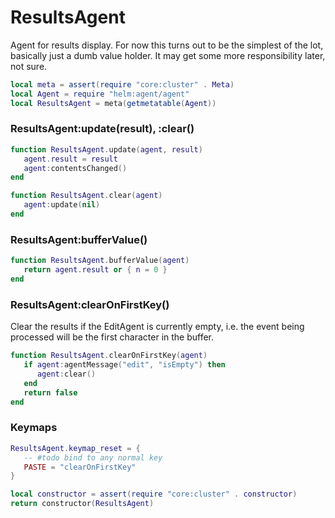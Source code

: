 # ResultsAgent

Agent for results display\. For now this turns out to be the simplest of the
lot, basically just a dumb value holder\. It may get some more responsibility
later, not sure\.

```lua
local meta = assert(require "core:cluster" . Meta)
local Agent = require "helm:agent/agent"
local ResultsAgent = meta(getmetatable(Agent))
```


### ResultsAgent:update\(result\), :clear\(\)

```lua
function ResultsAgent.update(agent, result)
   agent.result = result
   agent:contentsChanged()
end

function ResultsAgent.clear(agent)
   agent:update(nil)
end
```


### ResultsAgent:bufferValue\(\)

```lua
function ResultsAgent.bufferValue(agent)
   return agent.result or { n = 0 }
end
```


### ResultsAgent:clearOnFirstKey\(\)

Clear the results if the EditAgent is currently empty, i\.e\. the event being
processed will be the first character in the buffer\.

```lua
function ResultsAgent.clearOnFirstKey(agent)
   if agent:agentMessage("edit", "isEmpty") then
      agent:clear()
   end
   return false
end
```

### Keymaps

```lua
ResultsAgent.keymap_reset = {
   -- #todo bind to any normal key
   PASTE = "clearOnFirstKey"
}
```


```lua
local constructor = assert(require "core:cluster" . constructor)
return constructor(ResultsAgent)
```
